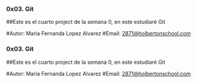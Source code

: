 ### 0x03. Git

##Este es el cuarto project de la semana 0, en este estudiaré Git

#Autor: Maria Fernanda Lopez Alvarez
#Email: 2871@holbertonschool.com
### 0x03. Git

##Este es el cuarto project de la semana 0, en este estudiaré Git

#Autor: Maria Fernanda Lopez Alvarez
#Email: 2871@holbertonschool.com

